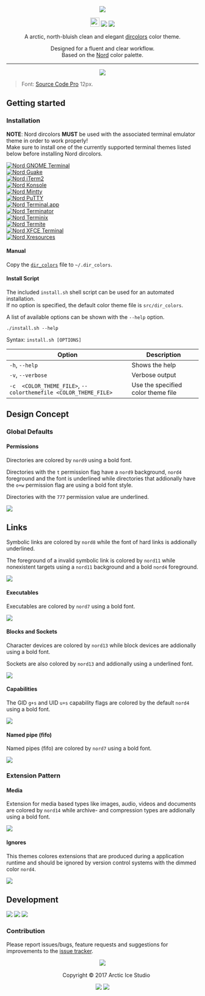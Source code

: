 <p align="center"><img src="https://cdn.rawgit.com/arcticicestudio/nord-dircolors/develop/src/assets/nord-dircolors-banner.svg"/></p>

<p align="center"><img src="https://assets-cdn.github.com/favicon.ico" width=24 height=24/> <a href="https://github.com/arcticicestudio/nord-dircolors/releases/latest"><img src="https://img.shields.io/github/release/arcticicestudio/nord-dircolors.svg?style=flat-square"/></a> <a href="https://github.com/arcticicestudio/nord/releases/tag/v0.2.0"><img src="https://img.shields.io/badge/nord-v0.2.0-88C0D0.svg?style=flat-square"/></a></p>

<p align="center">A arctic, north-bluish clean and elegant <a href="https://www.gnu.org/software/coreutils/dircolors">dircolors</a> color theme.</p>

<p align="center">Designed for a fluent and clear workflow.<br>
Based on the <a href="https://github.com/arcticicestudio/nord">Nord</a> color palette.</p>

---

<p align="center"><img src="https://raw.githubusercontent.com/arcticicestudio/nord-dircolors/develop/src/assets/scrot-preview.png"/><blockquote>Font: <a href="https://adobe-fonts.github.io/source-code-pro">Source Code Pro</a> 12px.</blockquote></p>

## Getting started
### Installation
**NOTE**: Nord dircolors **MUST** be used with the associated terminal emulator theme in order to work properly!  
Make sure to install one of the currently supported terminal themes listed below before installing Nord dircolors.

[![Nord GNOME Terminal](https://cdn.rawgit.com/arcticicestudio/nord/develop/src/assets/nord-gnome-terminal-banner.svg)](https://github.com/arcticicestudio/nord-gnome-terminal)  
[![Nord Guake](https://cdn.rawgit.com/arcticicestudio/nord/develop/src/assets/nord-guake-banner.svg)](https://github.com/arcticicestudio/nord-guake)  
[![Nord iTerm2](https://cdn.rawgit.com/arcticicestudio/nord/0971858f496823fd916f3368961f16ef2c7aad1e/src/assets/nord-iterm2-banner.svg)](https://github.com/arcticicestudio/nord-iterm2)  
[![Nord Konsole](https://cdn.rawgit.com/arcticicestudio/nord/develop/src/assets/nord-konsole-banner.svg)](https://github.com/arcticicestudio/nord-konsole)  
[![Nord Mintty](https://cdn.rawgit.com/arcticicestudio/nord/develop/src/assets/nord-mintty-banner.svg)](https://github.com/arcticicestudio/nord-mintty)  
[![Nord PuTTY](https://cdn.rawgit.com/arcticicestudio/nord/develop/src/assets/nord-putty-banner.svg)](https://github.com/arcticicestudio/nord-putty)  
[![Nord Terminal.app](https://cdn.rawgit.com/arcticicestudio/nord/develop/src/assets/nord-terminal-app-banner.svg)](https://github.com/arcticicestudio/nord-terminal-app)  
[![Nord Terminator](https://cdn.rawgit.com/arcticicestudio/nord/develop/src/assets/nord-terminator-banner.svg)](https://github.com/arcticicestudio/nord-terminator)  
[![Nord Terminix](https://cdn.rawgit.com/arcticicestudio/nord/develop/src/assets/nord-terminix-banner.svg)](https://github.com/arcticicestudio/nord-terminix)  
[![Nord Termite](https://cdn.rawgit.com/arcticicestudio/nord/develop/src/assets/nord-termite-banner.svg)](https://github.com/arcticicestudio/nord-termite)  
[![Nord XFCE Terminal](https://cdn.rawgit.com/arcticicestudio/nord/develop/src/assets/nord-xfce-terminal-banner.svg)](https://github.com/arcticicestudio/nord-xfce-terminal)  
[![Nord Xresources](https://cdn.rawgit.com/arcticicestudio/nord/develop/src/assets/nord-xresources-banner.svg)](https://github.com/arcticicestudio/nord-xresources)  

#### Manual
Copy the [`dir_colors`](https://github.com/arcticicestudio/nord-dircolors/blob/develop/src/dir_colors) file to `~/.dir_colors`.

#### Install Script
The included `install.sh` shell script can be used for an automated installation.  
If no option is specified, the default color theme file is `src/dir_colors`.

A list of available options can be shown with the `--help` option.
```shell
./install.sh --help
```
Syntax: `install.sh [OPTIONS]`

| Option | Description |
| --- | --- |
| `-h`, `--help` | Shows the help |
| `-v`, `--verbose` | Verbose output |
| `-c  <COLOR_THEME_FILE>`, `--colorthemefile <COLOR_THEME_FILE>` | Use the specified color theme file |

## Design Concept
### Global Defaults
#### Permissions
Directories are colored by `nord9` using a bold font.

Directories with the `t` permission flag have a `nord9` background, `nord4` foreground and the font is underlined while directories that addionally have the `o+w` permission flag are using a bold font style.

Directories with the `777` permission value are underlined.

![][scrot-global-defaults-permissions]

## Links
Symbolic links are colored by `nord8` while the font of hard links is addionally underlined.

The foreground of a invalid symbolic link is colored by `nord11` while nonexistent targets using a `nord11` background and a bold `nord4` foreground.

![][scrot-global-defaults-links]

#### Executables
Executables are colored by `nord7` using a bold font.

![][scrot-global-defaults-executables]

#### Blocks and Sockets
Character devices are colored by `nord13` while block devices are addionally using a bold font.

Sockets are also colored by `nord13` and addionally using a underlined font.

![][scrot-global-defaults-blocks-and-sockets]

#### Capabilities
The GID `g+s` and UID `u+s` capability flags are colored by the default `nord4` using a bold font.

![][scrot-global-defaults-capabilities]

#### Named pipe (fifo)
Named pipes (fifo) are colored by `nord7` using a bold font.

![][scrot-global-defaults-fifo]

### Extension Pattern
#### Media
Extension for media based types like images, audio, videos and documents are colored by `nord14` while archive- and compression types are addionally using a bold font.

![][scrot-extension-pattern-media]

#### Ignores
This themes colores extensions that are produced during a application runtime and should be ignored by version control systems with the dimmed color `nord4`.

![][scrot-extension-pattern-ignores]

## Development
[![](https://img.shields.io/badge/Changelog-0.0.0-blue.svg)](https://github.com/arcticicestudio/nord-dircolors/blob/v0.0.0/CHANGELOG.md) [![](https://img.shields.io/badge/Workflow-gitflow--branching--model-blue.svg)](http://nvie.com/posts/a-successful-git-branching-model) [![](https://img.shields.io/badge/Versioning-ArcVer_0.8.0-blue.svg)](https://github.com/arcticicestudio/arcver)

### Contribution
Please report issues/bugs, feature requests and suggestions for improvements to the [issue tracker](https://github.com/arcticicestudio/nord-dircolors/issues).

<p align="center"><img src="https://cdn.rawgit.com/arcticicestudio/nord/develop/src/assets/banner-footer-mountains.svg" /></p>

<p align="center"> <img src="http://arcticicestudio.com/favicon.ico" width=16 height=16/> Copyright &copy; 2017 Arctic Ice Studio</p>

<p align="center"><a href="http://www.apache.org/licenses/LICENSE-2.0"><img src="https://img.shields.io/badge/License-Apache_2.0-blue.svg"/></a> <a href="https://creativecommons.org/licenses/by-sa/4.0"><img src="https://img.shields.io/badge/License-CC_BY--SA_4.0-blue.svg"/></a></p>

[scrot-extension-pattern-ignores]: https://raw.githubusercontent.com/arcticicestudio/nord-dircolors/develop/src/assets/scrot-extension-pattern-ignores.png
[scrot-extension-pattern-media]: https://raw.githubusercontent.com/arcticicestudio/nord-dircolors/develop/src/assets/scrot-extension-pattern-media.png
[scrot-global-defaults-blocks-and-sockets]: https://raw.githubusercontent.com/arcticicestudio/nord-dircolors/develop/src/assets/scrot-global-defaults-blocks-and-sockets.png
[scrot-global-defaults-capabilities]: https://raw.githubusercontent.com/arcticicestudio/nord-dircolors/develop/src/assets/scrot-global-defaults-capabilities.png
[scrot-global-defaults-executables]: https://raw.githubusercontent.com/arcticicestudio/nord-dircolors/develop/src/assets/scrot-global-defaults-executables.png
[scrot-global-defaults-fifo]: https://raw.githubusercontent.com/arcticicestudio/nord-dircolors/develop/src/assets/scrot-global-defaults-fifo.png
[scrot-global-defaults-links]: https://raw.githubusercontent.com/arcticicestudio/nord-dircolors/develop/src/assets/scrot-global-defaults-links.png
[scrot-global-defaults-permissions]: https://raw.githubusercontent.com/arcticicestudio/nord-dircolors/develop/src/assets/scrot-global-defaults-permissions.png
